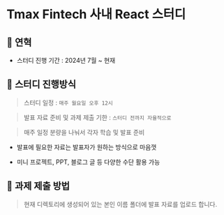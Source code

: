 # Tmax Fintech 사내 React 스터디

## 📌 연혁

- 스터디 진행 기간 : 2024년 7월 ~ 현재

## 📌 스터디 진행방식

> 스터디 일정 : `매주 월요일 오후 12시`

> 발표 자료 준비 및 과제 제출 기한 : `스터디 전까지 자율적으로`

> 매주 일정 분량을 나눠서 각자 학습 및 발표 준비

- 발표에 필요한 자료는 발표자가 원하는 방식으로 마음껏

- 미니 프로젝트, PPT, 블로그 글 등 다양한 수단 활용 가능

## 📌 과제 제출 방법

> 현재 디렉토리에 생성되어 있는 본인 이름 폴더에 발표 자료를 업로드 합니다.
